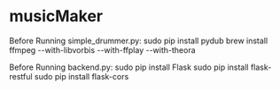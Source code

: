 # musicMaker

Before Running simple_drummer.py:
sudo pip install pydub
brew install ffmpeg --with-libvorbis --with-ffplay --with-theora

Before Running backend.py:
sudo pip install Flask
sudo pip install flask-restful
sudo pip install flask-cors